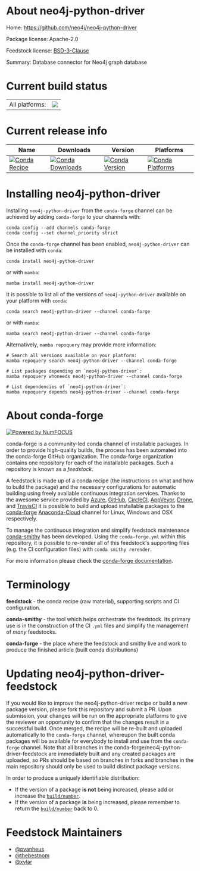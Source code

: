 About neo4j-python-driver
=========================

Home: https://github.com/neo4j/neo4j-python-driver

Package license: Apache-2.0

Feedstock license: [BSD-3-Clause](https://github.com/conda-forge/neo4j-python-driver-feedstock/blob/main/LICENSE.txt)

Summary: Database connector for Neo4j graph database

Current build status
====================


<table><tr><td>All platforms:</td>
    <td>
      <a href="https://dev.azure.com/conda-forge/feedstock-builds/_build/latest?definitionId=672&branchName=main">
        <img src="https://dev.azure.com/conda-forge/feedstock-builds/_apis/build/status/neo4j-python-driver-feedstock?branchName=main">
      </a>
    </td>
  </tr>
</table>

Current release info
====================

| Name | Downloads | Version | Platforms |
| --- | --- | --- | --- |
| [![Conda Recipe](https://img.shields.io/badge/recipe-neo4j--python--driver-green.svg)](https://anaconda.org/conda-forge/neo4j-python-driver) | [![Conda Downloads](https://img.shields.io/conda/dn/conda-forge/neo4j-python-driver.svg)](https://anaconda.org/conda-forge/neo4j-python-driver) | [![Conda Version](https://img.shields.io/conda/vn/conda-forge/neo4j-python-driver.svg)](https://anaconda.org/conda-forge/neo4j-python-driver) | [![Conda Platforms](https://img.shields.io/conda/pn/conda-forge/neo4j-python-driver.svg)](https://anaconda.org/conda-forge/neo4j-python-driver) |

Installing neo4j-python-driver
==============================

Installing `neo4j-python-driver` from the `conda-forge` channel can be achieved by adding `conda-forge` to your channels with:

```
conda config --add channels conda-forge
conda config --set channel_priority strict
```

Once the `conda-forge` channel has been enabled, `neo4j-python-driver` can be installed with `conda`:

```
conda install neo4j-python-driver
```

or with `mamba`:

```
mamba install neo4j-python-driver
```

It is possible to list all of the versions of `neo4j-python-driver` available on your platform with `conda`:

```
conda search neo4j-python-driver --channel conda-forge
```

or with `mamba`:

```
mamba search neo4j-python-driver --channel conda-forge
```

Alternatively, `mamba repoquery` may provide more information:

```
# Search all versions available on your platform:
mamba repoquery search neo4j-python-driver --channel conda-forge

# List packages depending on `neo4j-python-driver`:
mamba repoquery whoneeds neo4j-python-driver --channel conda-forge

# List dependencies of `neo4j-python-driver`:
mamba repoquery depends neo4j-python-driver --channel conda-forge
```


About conda-forge
=================

[![Powered by
NumFOCUS](https://img.shields.io/badge/powered%20by-NumFOCUS-orange.svg?style=flat&colorA=E1523D&colorB=007D8A)](https://numfocus.org)

conda-forge is a community-led conda channel of installable packages.
In order to provide high-quality builds, the process has been automated into the
conda-forge GitHub organization. The conda-forge organization contains one repository
for each of the installable packages. Such a repository is known as a *feedstock*.

A feedstock is made up of a conda recipe (the instructions on what and how to build
the package) and the necessary configurations for automatic building using freely
available continuous integration services. Thanks to the awesome service provided by
[Azure](https://azure.microsoft.com/en-us/services/devops/), [GitHub](https://github.com/),
[CircleCI](https://circleci.com/), [AppVeyor](https://www.appveyor.com/),
[Drone](https://cloud.drone.io/welcome), and [TravisCI](https://travis-ci.com/)
it is possible to build and upload installable packages to the
[conda-forge](https://anaconda.org/conda-forge) [Anaconda-Cloud](https://anaconda.org/)
channel for Linux, Windows and OSX respectively.

To manage the continuous integration and simplify feedstock maintenance
[conda-smithy](https://github.com/conda-forge/conda-smithy) has been developed.
Using the ``conda-forge.yml`` within this repository, it is possible to re-render all of
this feedstock's supporting files (e.g. the CI configuration files) with ``conda smithy rerender``.

For more information please check the [conda-forge documentation](https://conda-forge.org/docs/).

Terminology
===========

**feedstock** - the conda recipe (raw material), supporting scripts and CI configuration.

**conda-smithy** - the tool which helps orchestrate the feedstock.
                   Its primary use is in the construction of the CI ``.yml`` files
                   and simplify the management of *many* feedstocks.

**conda-forge** - the place where the feedstock and smithy live and work to
                  produce the finished article (built conda distributions)


Updating neo4j-python-driver-feedstock
======================================

If you would like to improve the neo4j-python-driver recipe or build a new
package version, please fork this repository and submit a PR. Upon submission,
your changes will be run on the appropriate platforms to give the reviewer an
opportunity to confirm that the changes result in a successful build. Once
merged, the recipe will be re-built and uploaded automatically to the
`conda-forge` channel, whereupon the built conda packages will be available for
everybody to install and use from the `conda-forge` channel.
Note that all branches in the conda-forge/neo4j-python-driver-feedstock are
immediately built and any created packages are uploaded, so PRs should be based
on branches in forks and branches in the main repository should only be used to
build distinct package versions.

In order to produce a uniquely identifiable distribution:
 * If the version of a package **is not** being increased, please add or increase
   the [``build/number``](https://docs.conda.io/projects/conda-build/en/latest/resources/define-metadata.html#build-number-and-string).
 * If the version of a package **is** being increased, please remember to return
   the [``build/number``](https://docs.conda.io/projects/conda-build/en/latest/resources/define-metadata.html#build-number-and-string)
   back to 0.

Feedstock Maintainers
=====================

* [@pvanheus](https://github.com/pvanheus/)
* [@thebestnom](https://github.com/thebestnom/)
* [@xylar](https://github.com/xylar/)

